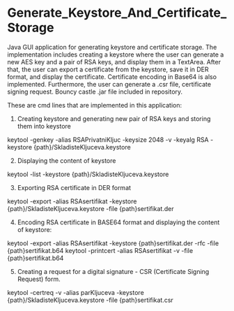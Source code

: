 # Generate_Keystore_And_Certificate_Storage
Java GUI application for generating keystore and certificate storage. The implementation includes creating a keystore where the user 
can generate a new AES key and a pair of RSA keys, and display them in a TextArea. After that, the user can export a certificate from the 
keystore, save it in DER format, and display the certificate. Certificate encoding in Base64 is also implemented. Furthermore, 
the user can generate a .csr file, certificate signing request. Bouncy castle .jar file included in repository.

These are cmd lines that are implemented in this application:
1. Creating keystore and generating new pair of RSA keys and storing them into keystore

keytool -genkey -alias RSAPrivatniKljuc -keysize 2048 -v -keyalg RSA -keystore {path}/SkladisteKljuceva.keystore

2. Displaying the content of keystore

keytool -list -keystore {path}/SkladisteKljuceva.keystore

3. Exporting RSA certificate in DER format 

keytool -export -alias RSAsertifikat -keystore {path}/SkladisteKljuceva.keystore -file {path}sertifikat.der

4. Encoding RSA certificate in BASE64 format and displaying the content of keystore:

keytool -export -alias RSAsertifikat -keystore {path}sertifikat.der -rfc -file {path}sertifikat.b64
keytool -printcert -alias RSAsertifikat -v -file {path}sertifikat.b64

5. Creating a request for a digital signature - CSR (Certificate Signing Request) form.

keytool -certreq -v -alias parKljuceva -keystore {path}/SkladisteKljuceva.keystore -file {path}sertifikat.csr
